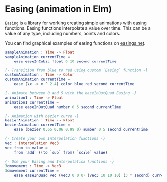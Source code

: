 Easing (animation in Elm)
======

`Easing` is a library for working creating simple animations with easing functions. Easing functions interpolate a value over time. This can be a value of any type, including numbers, points and colors.


You can find graphical examples of easing functions on [easings.net](http://easings.net/ "Easings").

```elm
sampleAnimation : Time -> Float
sampleAnimation currentTime =
    ease easeInCubic float 0 10 second currentTime

{- Transition from blue to red using custom `Easing` function -}
customAnimation : Time -> Color
customAnimation currentTime =
    ease (\x -> x ^ 2.4) color blue red second currentTime

{- Animate between 0 and 5 with the easeInOutQuad Easing -}
animation1 : Time -> Float
animation1 currentTime =
    ease easeInOutQuad number 0 5 second currentTime

{- Animation with bezier curve -}
bezierAnimation : Time -> Float
bezierAnimation currentTime =
    ease (bezier 0.65 0.06 0.99 0) number 0 5 second currentTime

{- Create your own Interpolation functions -}
vec : Interpolation Vec3
vec from to value =
    from `add` ((to `sub` from) `scale` value)

{- Use your Easing and Interpolation functions -}
3dmovement : Time -> Vec3
3dmovement currentTime =
    ease easeInQuad vec (vec3 0 0 0) (vec3 10 10 10) (3 * second) currentTime
```
